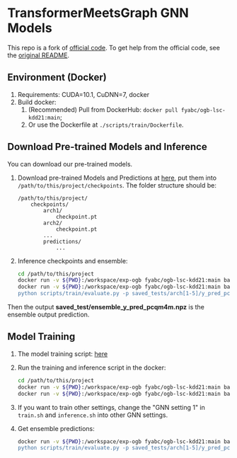 # TransformerMeetsGraph GNN Models

This repo is a fork of [official code](https://github.com/snap-stanford/ogb).
To get help from the official code, see the [original README](./README-original.md).

## Environment (Docker)

1. Requirements: CUDA=10.1, CuDNN=7, docker
2. Build docker:
   1. (Recommended) Pull from DockerHub: `docker pull fyabc/ogb-lsc-kdd21:main`;
   2. Or use the Dockerfile at `./scripts/train/Dockerfile`.

## Download Pre-trained Models and Inference

You can download our pre-trained models.

1. Download pre-trained Models and Predictions at [here](https://mailustceducn-my.sharepoint.com/personal/teslazhu_mail_ustc_edu_cn/_layouts/15/onedrive.aspx?originalPath=aHR0cHM6Ly9tYWlsdXN0Y2VkdWNuLW15LnNoYXJlcG9pbnQuY29tLzpmOi9nL3BlcnNvbmFsL3Rlc2xhemh1X21haWxfdXN0Y19lZHVfY24vRW12YXU4NVFjdjlOb3dXSXJSM2Q1SEVCaWRRdWg4c0g5eU9jZ29BZHFkZC1BZz9ydGltZT1YRDZhS0UwdTJVZw&id=%2Fpersonal%2Fteslazhu%5Fmail%5Fustc%5Fedu%5Fcn%2FDocuments%2Fshare%2Fpublic%2Fkddcup%2FGIN),
put them into `/path/to/this/project/checkpoints`. The folder structure should be:

    ```text
    /path/to/this/project/
        checkpoints/
            arch1/
                checkpoint.pt
            arch2/
                checkpoint.pt
            ...
            predictions/
                ...
    ```

2. Inference checkpoints and ensemble:

    ```bash
    cd /path/to/this/project 
    docker run -v ${PWD}:/workspace/exp-ogb fyabc/ogb-lsc-kdd21:main bash -c "cd /workspace/exp-ogb; bash scripts/train/inference.sh :all"
    docker run -v ${PWD}:/workspace/exp-ogb fyabc/ogb-lsc-kdd21:main bash -c "cd /workspace/exp-ogb; \
    python scripts/train/evaluate.py -p saved_tests/arch[1-5]/y_pred_pcqm4m.npz -o saved_tests/ensemble_y_pred_pcqm4m.npz"
    ```

Then the output **saved_test/ensemble_y_pred_pcqm4m.npz** is the ensemble output prediction.

## Model Training

1. The model training script: [here](./scripts/train/train.sh)
2. Run the training and inference script in the docker:

    ```bash
    cd /path/to/this/project 
    docker run -v ${PWD}:/workspace/exp-ogb fyabc/ogb-lsc-kdd21:main bash -c "cd /workspace/exp-ogb; bash scripts/train/train.sh"
    docker run -v ${PWD}:/workspace/exp-ogb fyabc/ogb-lsc-kdd21:main bash -c "cd /workspace/exp-ogb; bash scripts/train/inference.sh"
    ```

3. If you want to train other settings, change the "GNN setting 1" in `train.sh` and `inference.sh` into other GNN settings.
4. Get ensemble predictions:

    ```bash
    docker run -v ${PWD}:/workspace/exp-ogb fyabc/ogb-lsc-kdd21:main bash -c "cd /workspace/exp-ogb; \
    python scripts/train/evaluate.py -p saved_tests/arch[1-5]/y_pred_pcqm4m.npz -o saved_tests/ensemble_y_pred_pcqm4m.npz"
    ```

